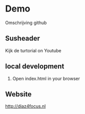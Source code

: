 # Demo

Omschrijving github

## Susheader

Kijk de turtorial on Youtube

## local development

1. Open index.html in your browser

## Website

http://diaz4focus.nl
